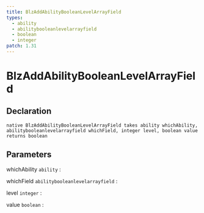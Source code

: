 ```yaml
---
title: BlzAddAbilityBooleanLevelArrayField
types:
  - ability
  - abilitybooleanlevelarrayfield
  - boolean
  - integer
patch: 1.31
---
```


# BlzAddAbilityBooleanLevelArrayField

## Declaration

```jass
native BlzAddAbilityBooleanLevelArrayField takes ability whichAbility, abilitybooleanlevelarrayfield whichField, integer level, boolean value returns boolean
```

## Parameters
whichAbility `ability`
: 

whichField `abilitybooleanlevelarrayfield`
: 

level `integer`
: 

value `boolean`
: 
